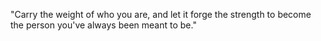 "Carry the weight of who you are, and let it forge the strength to become the person you've always been meant to be."

